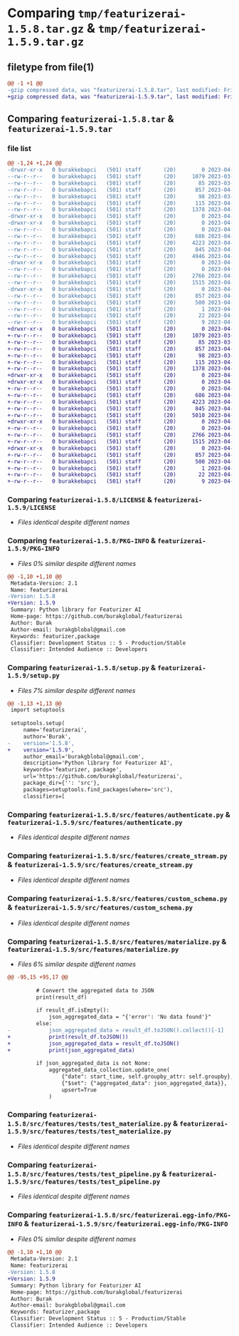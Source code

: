 # Comparing `tmp/featurizerai-1.5.8.tar.gz` & `tmp/featurizerai-1.5.9.tar.gz`

## filetype from file(1)

```diff
@@ -1 +1 @@
-gzip compressed data, was "featurizerai-1.5.8.tar", last modified: Fri Apr 28 21:55:39 2023, max compression
+gzip compressed data, was "featurizerai-1.5.9.tar", last modified: Fri Apr 28 22:00:35 2023, max compression
```

## Comparing `featurizerai-1.5.8.tar` & `featurizerai-1.5.9.tar`

### file list

```diff
@@ -1,24 +1,24 @@
-drwxr-xr-x   0 burakkebapci   (501) staff       (20)        0 2023-04-28 21:55:39.098312 featurizerai-1.5.8/
--rw-r--r--   0 burakkebapci   (501) staff       (20)     1079 2023-03-26 20:50:31.000000 featurizerai-1.5.8/LICENSE
--rw-r--r--   0 burakkebapci   (501) staff       (20)       85 2023-03-26 20:50:31.000000 featurizerai-1.5.8/MANIFEST.in
--rw-r--r--   0 burakkebapci   (501) staff       (20)      857 2023-04-28 21:55:39.098383 featurizerai-1.5.8/PKG-INFO
--rw-r--r--   0 burakkebapci   (501) staff       (20)       98 2023-03-26 20:50:31.000000 featurizerai-1.5.8/pyproject.toml
--rw-r--r--   0 burakkebapci   (501) staff       (20)      115 2023-04-28 21:55:39.098613 featurizerai-1.5.8/setup.cfg
--rw-r--r--   0 burakkebapci   (501) staff       (20)     1378 2023-04-28 21:55:26.000000 featurizerai-1.5.8/setup.py
-drwxr-xr-x   0 burakkebapci   (501) staff       (20)        0 2023-04-28 21:55:39.094303 featurizerai-1.5.8/src/
-drwxr-xr-x   0 burakkebapci   (501) staff       (20)        0 2023-04-28 21:55:39.096418 featurizerai-1.5.8/src/features/
--rw-r--r--   0 burakkebapci   (501) staff       (20)        0 2023-04-22 17:23:59.000000 featurizerai-1.5.8/src/features/__init__.py
--rw-r--r--   0 burakkebapci   (501) staff       (20)      686 2023-04-22 23:39:43.000000 featurizerai-1.5.8/src/features/authenticate.py
--rw-r--r--   0 burakkebapci   (501) staff       (20)     4223 2023-04-28 19:36:07.000000 featurizerai-1.5.8/src/features/create_stream.py
--rw-r--r--   0 burakkebapci   (501) staff       (20)      845 2023-04-23 11:45:28.000000 featurizerai-1.5.8/src/features/custom_schema.py
--rw-r--r--   0 burakkebapci   (501) staff       (20)     4946 2023-04-28 21:54:27.000000 featurizerai-1.5.8/src/features/materialize.py
-drwxr-xr-x   0 burakkebapci   (501) staff       (20)        0 2023-04-28 21:55:39.097208 featurizerai-1.5.8/src/features/tests/
--rw-r--r--   0 burakkebapci   (501) staff       (20)        0 2023-04-25 16:35:40.000000 featurizerai-1.5.8/src/features/tests/__init__.py
--rw-r--r--   0 burakkebapci   (501) staff       (20)     2766 2023-04-28 14:47:29.000000 featurizerai-1.5.8/src/features/tests/test_materialize.py
--rw-r--r--   0 burakkebapci   (501) staff       (20)     1515 2023-04-28 02:38:55.000000 featurizerai-1.5.8/src/features/tests/test_pipeline.py
-drwxr-xr-x   0 burakkebapci   (501) staff       (20)        0 2023-04-28 21:55:39.098099 featurizerai-1.5.8/src/featurizerai.egg-info/
--rw-r--r--   0 burakkebapci   (501) staff       (20)      857 2023-04-28 21:55:39.000000 featurizerai-1.5.8/src/featurizerai.egg-info/PKG-INFO
--rw-r--r--   0 burakkebapci   (501) staff       (20)      500 2023-04-28 21:55:39.000000 featurizerai-1.5.8/src/featurizerai.egg-info/SOURCES.txt
--rw-r--r--   0 burakkebapci   (501) staff       (20)        1 2023-04-28 21:55:39.000000 featurizerai-1.5.8/src/featurizerai.egg-info/dependency_links.txt
--rw-r--r--   0 burakkebapci   (501) staff       (20)       22 2023-04-28 21:55:39.000000 featurizerai-1.5.8/src/featurizerai.egg-info/requires.txt
--rw-r--r--   0 burakkebapci   (501) staff       (20)        9 2023-04-28 21:55:39.000000 featurizerai-1.5.8/src/featurizerai.egg-info/top_level.txt
+drwxr-xr-x   0 burakkebapci   (501) staff       (20)        0 2023-04-28 22:00:35.324458 featurizerai-1.5.9/
+-rw-r--r--   0 burakkebapci   (501) staff       (20)     1079 2023-03-26 20:50:31.000000 featurizerai-1.5.9/LICENSE
+-rw-r--r--   0 burakkebapci   (501) staff       (20)       85 2023-03-26 20:50:31.000000 featurizerai-1.5.9/MANIFEST.in
+-rw-r--r--   0 burakkebapci   (501) staff       (20)      857 2023-04-28 22:00:35.324525 featurizerai-1.5.9/PKG-INFO
+-rw-r--r--   0 burakkebapci   (501) staff       (20)       98 2023-03-26 20:50:31.000000 featurizerai-1.5.9/pyproject.toml
+-rw-r--r--   0 burakkebapci   (501) staff       (20)      115 2023-04-28 22:00:35.324747 featurizerai-1.5.9/setup.cfg
+-rw-r--r--   0 burakkebapci   (501) staff       (20)     1378 2023-04-28 22:00:25.000000 featurizerai-1.5.9/setup.py
+drwxr-xr-x   0 burakkebapci   (501) staff       (20)        0 2023-04-28 22:00:35.320568 featurizerai-1.5.9/src/
+drwxr-xr-x   0 burakkebapci   (501) staff       (20)        0 2023-04-28 22:00:35.322729 featurizerai-1.5.9/src/features/
+-rw-r--r--   0 burakkebapci   (501) staff       (20)        0 2023-04-22 17:23:59.000000 featurizerai-1.5.9/src/features/__init__.py
+-rw-r--r--   0 burakkebapci   (501) staff       (20)      686 2023-04-22 23:39:43.000000 featurizerai-1.5.9/src/features/authenticate.py
+-rw-r--r--   0 burakkebapci   (501) staff       (20)     4223 2023-04-28 19:36:07.000000 featurizerai-1.5.9/src/features/create_stream.py
+-rw-r--r--   0 burakkebapci   (501) staff       (20)      845 2023-04-23 11:45:28.000000 featurizerai-1.5.9/src/features/custom_schema.py
+-rw-r--r--   0 burakkebapci   (501) staff       (20)     5010 2023-04-28 22:00:25.000000 featurizerai-1.5.9/src/features/materialize.py
+drwxr-xr-x   0 burakkebapci   (501) staff       (20)        0 2023-04-28 22:00:35.323395 featurizerai-1.5.9/src/features/tests/
+-rw-r--r--   0 burakkebapci   (501) staff       (20)        0 2023-04-25 16:35:40.000000 featurizerai-1.5.9/src/features/tests/__init__.py
+-rw-r--r--   0 burakkebapci   (501) staff       (20)     2766 2023-04-28 14:47:29.000000 featurizerai-1.5.9/src/features/tests/test_materialize.py
+-rw-r--r--   0 burakkebapci   (501) staff       (20)     1515 2023-04-28 02:38:55.000000 featurizerai-1.5.9/src/features/tests/test_pipeline.py
+drwxr-xr-x   0 burakkebapci   (501) staff       (20)        0 2023-04-28 22:00:35.324317 featurizerai-1.5.9/src/featurizerai.egg-info/
+-rw-r--r--   0 burakkebapci   (501) staff       (20)      857 2023-04-28 22:00:35.000000 featurizerai-1.5.9/src/featurizerai.egg-info/PKG-INFO
+-rw-r--r--   0 burakkebapci   (501) staff       (20)      500 2023-04-28 22:00:35.000000 featurizerai-1.5.9/src/featurizerai.egg-info/SOURCES.txt
+-rw-r--r--   0 burakkebapci   (501) staff       (20)        1 2023-04-28 22:00:35.000000 featurizerai-1.5.9/src/featurizerai.egg-info/dependency_links.txt
+-rw-r--r--   0 burakkebapci   (501) staff       (20)       22 2023-04-28 22:00:35.000000 featurizerai-1.5.9/src/featurizerai.egg-info/requires.txt
+-rw-r--r--   0 burakkebapci   (501) staff       (20)        9 2023-04-28 22:00:35.000000 featurizerai-1.5.9/src/featurizerai.egg-info/top_level.txt
```

### Comparing `featurizerai-1.5.8/LICENSE` & `featurizerai-1.5.9/LICENSE`

 * *Files identical despite different names*

### Comparing `featurizerai-1.5.8/PKG-INFO` & `featurizerai-1.5.9/PKG-INFO`

 * *Files 0% similar despite different names*

```diff
@@ -1,10 +1,10 @@
 Metadata-Version: 2.1
 Name: featurizerai
-Version: 1.5.8
+Version: 1.5.9
 Summary: Python library for Featurizer AI
 Home-page: https://github.com/burakglobal/featurizerai
 Author: Burak
 Author-email: burakgblobal@gmail.com
 Keywords: featurizer,package
 Classifier: Development Status :: 5 - Production/Stable
 Classifier: Intended Audience :: Developers
```

### Comparing `featurizerai-1.5.8/setup.py` & `featurizerai-1.5.9/setup.py`

 * *Files 7% similar despite different names*

```diff
@@ -1,13 +1,13 @@
 import setuptools
 
 setuptools.setup(
     name='featurizerai',
     author='Burak',
-    version='1.5.8',
+    version='1.5.9',
     author_email='burakgblobal@gmail.com',
     description='Python library for Featurizer AI',
     keywords='featurizer, package',
     url='https://github.com/burakglobal/featurizerai',
     package_dir={'': 'src'},
     packages=setuptools.find_packages(where='src'),
     classifiers=[
```

### Comparing `featurizerai-1.5.8/src/features/authenticate.py` & `featurizerai-1.5.9/src/features/authenticate.py`

 * *Files identical despite different names*

### Comparing `featurizerai-1.5.8/src/features/create_stream.py` & `featurizerai-1.5.9/src/features/create_stream.py`

 * *Files identical despite different names*

### Comparing `featurizerai-1.5.8/src/features/custom_schema.py` & `featurizerai-1.5.9/src/features/custom_schema.py`

 * *Files identical despite different names*

### Comparing `featurizerai-1.5.8/src/features/materialize.py` & `featurizerai-1.5.9/src/features/materialize.py`

 * *Files 6% similar despite different names*

```diff
@@ -95,15 +95,17 @@
 
         # Convert the aggregated data to JSON
         print(result_df)
 
         if result_df.isEmpty():
             json_aggregated_data = "{'error': 'No data found'}"
         else:
-            json_aggregated_data = result_df.toJSON().collect()[-1]
+            print(result_df.toJSON())
+            json_aggregated_data = result_df.toJSON()
+            print(json_aggregated_data)
 
         if json_aggregated_data is not None:
             aggregated_data_collection.update_one(
                 {"date": start_time, self.groupby_attr: self.groupby},
                 {"$set": {"aggregated_data": json_aggregated_data}},
                 upsert=True
             )
```

### Comparing `featurizerai-1.5.8/src/features/tests/test_materialize.py` & `featurizerai-1.5.9/src/features/tests/test_materialize.py`

 * *Files identical despite different names*

### Comparing `featurizerai-1.5.8/src/features/tests/test_pipeline.py` & `featurizerai-1.5.9/src/features/tests/test_pipeline.py`

 * *Files identical despite different names*

### Comparing `featurizerai-1.5.8/src/featurizerai.egg-info/PKG-INFO` & `featurizerai-1.5.9/src/featurizerai.egg-info/PKG-INFO`

 * *Files 0% similar despite different names*

```diff
@@ -1,10 +1,10 @@
 Metadata-Version: 2.1
 Name: featurizerai
-Version: 1.5.8
+Version: 1.5.9
 Summary: Python library for Featurizer AI
 Home-page: https://github.com/burakglobal/featurizerai
 Author: Burak
 Author-email: burakgblobal@gmail.com
 Keywords: featurizer,package
 Classifier: Development Status :: 5 - Production/Stable
 Classifier: Intended Audience :: Developers
```

